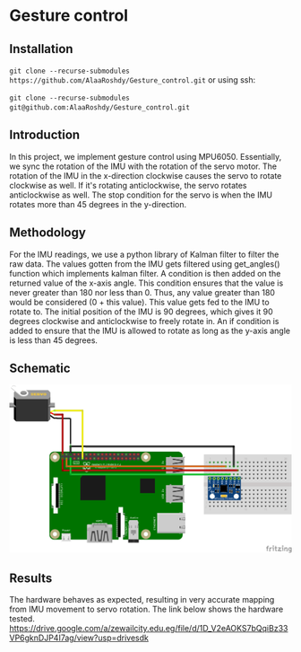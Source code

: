 # Gesture control 
## Installation
`git clone --recurse-submodules https://github.com/AlaaRoshdy/Gesture_control.git` 
or using ssh:

`git clone --recurse-submodules git@github.com:AlaaRoshdy/Gesture_control.git`
## Introduction
In this project, we implement gesture control using MPU6050. Essentially, we sync the rotation of the IMU with the rotation of the servo motor. The rotation of the IMU in the x-direction clockwise causes the servo to rotate clockwise as well. If it's rotating anticlockwise, the servo rotates anticlockwise as well. The stop condition for the servo is when the IMU rotates more than 45 degrees in the y-direction. 
## Methodology
For the IMU readings, we use a python library of Kalman filter to filter the raw data. The values gotten from the IMU gets filtered using get_angles() function which implements kalman filter. A condition is then added on the returned value of the x-axis angle. This condition ensures that the value is never greater than 180 nor less than 0. Thus, any value greater than 180 would be considered (0 + this value). This value gets fed to the IMU to rotate to. The initial position of the IMU is 90 degrees, which gives it 90 degrees clockwise and anticlockwise to freely rotate in. An if condition is added to ensure that the IMU is allowed to rotate as long as the y-axis angle is less than 45 degrees.
## Schematic
![schematic](servo_mpu6050.png)
## Results
The hardware behaves as expected, resulting in very accurate mapping from IMU movement to servo rotation. The link below shows the hardware tested.
https://drive.google.com/a/zewailcity.edu.eg/file/d/1D_V2eAOKS7bQqiBz33VP6gknDJP4I7ag/view?usp=drivesdk


